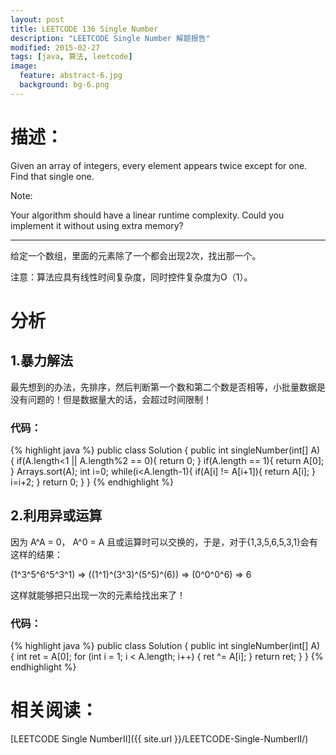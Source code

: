 ```yaml
---
layout: post
title: LEETCODE 136 Single Number
description: "LEETCODE Single Number 解题报告"
modified: 2015-02-27
tags: [java, 算法, leetcode]
image:
  feature: abstract-6.jpg
  background: bg-6.png
---
```


# 描述：
Given an array of integers, every element appears twice except for one. Find that single one.

Note:

Your algorithm should have a linear runtime complexity. Could you implement it without using extra memory?

<!--more-->

---

给定一个数组，里面的元素除了一个都会出现2次，找出那一个。

注意：算法应具有线性时间复杂度，同时控件复杂度为O（1）。

# 分析

## 1.暴力解法

最先想到的办法，先排序，然后判断第一个数和第二个数是否相等，小批量数据是没有问题的！但是数据量大的话，会超过时间限制！

### 代码：
{% highlight java %}
public class Solution {
    public int singleNumber(int[] A) {
        if(A.length<1 || A.length%2 == 0){
            return 0;
        }
        if(A.length == 1){
            return A[0];
        }
        Arrays.sort(A);
        int i=0;
        while(i<A.length-1){
            if(A[i] != A[i+1]){
                return A[i];
            }
            i=i+2;
        }
        return 0;
    }
}
{% endhighlight %}

## 2.利用异或运算
因为 A^A  = 0， A^0 = A 且或运算时可以交换的，于是，对于{1,3,5,6,5,3,1}会有这样的结果：

(1^3^5^6^5^3^1) => ((1^1)^(3^3)^(5^5)^(6)) => (0^0^0^6) => 6

这样就能够把只出现一次的元素给找出来了！

### 代码：

{% highlight java %}
	public class Solution {
	    public int singleNumber(int[] A) {
	        int ret = A[0];
	        for (int i = 1; i < A.length; i++) {
	            ret ^= A[i];
	        }
	        return ret;
	    }
	}
{% endhighlight %}

# 相关阅读：
[LEETCODE Single NumberII]({{ site.url }}/LEETCODE-Single-NumberII/)
